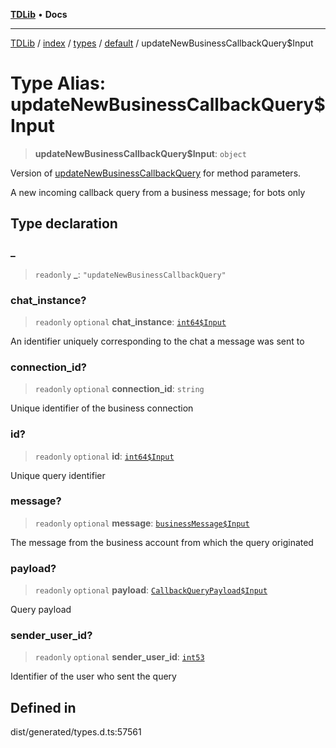 [**TDLib**](../../../../../../README.md) • **Docs**

***

[TDLib](../../../../../../modules.md) / [index](../../../../../README.md) / [types](../../../README.md) / [default](../README.md) / updateNewBusinessCallbackQuery$Input

# Type Alias: updateNewBusinessCallbackQuery$Input

> **updateNewBusinessCallbackQuery$Input**: `object`

Version of [updateNewBusinessCallbackQuery](updateNewBusinessCallbackQuery.md) for method parameters.

A new incoming callback query from a business message; for bots only

## Type declaration

### \_

> `readonly` **\_**: `"updateNewBusinessCallbackQuery"`

### chat\_instance?

> `readonly` `optional` **chat\_instance**: [`int64$Input`](int64$Input-1.md)

An identifier uniquely corresponding to the chat a message was sent to

### connection\_id?

> `readonly` `optional` **connection\_id**: `string`

Unique identifier of the business connection

### id?

> `readonly` `optional` **id**: [`int64$Input`](int64$Input-1.md)

Unique query identifier

### message?

> `readonly` `optional` **message**: [`businessMessage$Input`](businessMessage$Input-1.md)

The message from the business account from which the query originated

### payload?

> `readonly` `optional` **payload**: [`CallbackQueryPayload$Input`](CallbackQueryPayload$Input.md)

Query payload

### sender\_user\_id?

> `readonly` `optional` **sender\_user\_id**: [`int53`](int53-1.md)

Identifier of the user who sent the query

## Defined in

dist/generated/types.d.ts:57561
